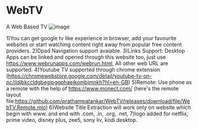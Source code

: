 # WebTV
A Web Based TV
![image](https://github.com/prathampatankar/WebTV/assets/83165113/9943f7fe-bfb2-4447-a684-f5c639f8f705)

1)You can get google tv like experience in browser, add your favourite websites or start watching content right away from popular free content providers.
2)Dpad Navigation support avaiable.
3)Links Support: Desktop Apps can be linked and opened through this website too, just use https://www.webrunapps.com/webrun.html, All other web URL are supported.
4)Youtube TV supported through chrome extension (https://chromewebstore.google.com/detail/youtube-tv-on-pc/jldjbkccldgbegjpggphaeikombjmnkh?hl=en-GB)
5)Remote: Use phone as a remote with the help of https://www.monect.com/ (here's the remote layout file:https://github.com/prathampatankar/WebTV/releases/download/file/WebTV.Remote.mlo)
6)Website Title Extraction will work only on website which begin with www. and end with .com, .in, .org, .net, 
7)logo added for netflix, prime video, disney plus, zee5, sony liv, kodi desktop.
